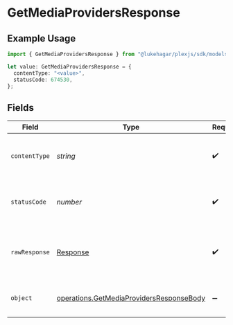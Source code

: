 # GetMediaProvidersResponse

## Example Usage

```typescript
import { GetMediaProvidersResponse } from "@lukehagar/plexjs/sdk/models/operations";

let value: GetMediaProvidersResponse = {
  contentType: "<value>",
  statusCode: 674530,
};
```

## Fields

| Field                                                                                                       | Type                                                                                                        | Required                                                                                                    | Description                                                                                                 |
| ----------------------------------------------------------------------------------------------------------- | ----------------------------------------------------------------------------------------------------------- | ----------------------------------------------------------------------------------------------------------- | ----------------------------------------------------------------------------------------------------------- |
| `contentType`                                                                                               | *string*                                                                                                    | :heavy_check_mark:                                                                                          | HTTP response content type for this operation                                                               |
| `statusCode`                                                                                                | *number*                                                                                                    | :heavy_check_mark:                                                                                          | HTTP response status code for this operation                                                                |
| `rawResponse`                                                                                               | [Response](https://developer.mozilla.org/en-US/docs/Web/API/Response)                                       | :heavy_check_mark:                                                                                          | Raw HTTP response; suitable for custom response parsing                                                     |
| `object`                                                                                                    | [operations.GetMediaProvidersResponseBody](../../../sdk/models/operations/getmediaprovidersresponsebody.md) | :heavy_minus_sign:                                                                                          | Media providers and their features                                                                          |